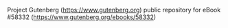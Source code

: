 Project Gutenberg (https://www.gutenberg.org) public repository for
eBook #58332 (https://www.gutenberg.org/ebooks/58332)
